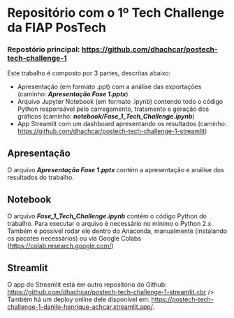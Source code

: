 # Repositório com o 1º Tech Challenge da FIAP PosTech 

### Repostório principal: https://github.com/dhachcar/postech-tech-challenge-1

Este trabalho é composto por 3 partes, descritas abaixo:
- Apresentação (em formato .ppt) com a análise das exportações (caminho: ***Apresentação Fase 1.pptx***)
- Arquivo Jupyter Notebook (em formato .ipynb) contendo todo o código Python responsável pelo carregamento, tratamento e geração dos gráficos (caminho: ***notebook/Fase_1_Tech_Challenge.ipynb***)
- App Streamlit com um dashboard apresentando os resultados (caminho: https://github.com/dhachcar/postech-tech-challenge-1-streamlit)

## Apresentação

O arquivo ***Apresentação Fase 1.pptx*** contém a apresentação e análise dos resultados do trabalho.

## Notebook

O arquivo ***Fase_1_Tech_Challenge.ipynb*** contém o código Python do trabalho. Para executar o arquivo é necessário no mínimo o Python 2.x.<br />
Também é possível rodar ele dentro do Anaconda, manualmente (instalando os pacotes necessários) ou via Google Colabs (https://colab.research.google.com/)

## Streamlit

O app do Streamlit está em outro repositório do Github: https://github.com/dhachcar/postech-tech-challenge-1-streamlit.<br />
Também há um deploy online dele disponível em: https://postech-tech-challenge-1-danilo-henrique-achcar.streamlit.app/.